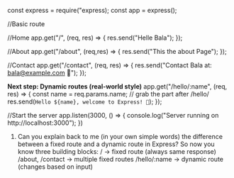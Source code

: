 const express = require("express);
const app = express();

//Basic route

//Home
app.get("/", (req, res) => {
    res.send("Helle Bala");
});

//About
app.get("/about", (req,res) => {
    res.send("This the about Page");
});

//Contact
app.get("/contact", (req, res) => {
  res.send("Contact Bala at: bala@example.com 📧");
});

**Next step: Dynamic routes (real-world style)**
app.get("/hello/:name", (req, res) => {
  const name = req.params.name; // grab the part after /hello/
  res.send(`Hello ${name}, welcome to Express! 🙌`);
});

//Start the server
app.listen(3000, () => {
 console.log("Server running on http://localhost:3000");
})



1. Can you explain back to me (in your own simple words) the difference between a fixed route and a dynamic route in Express?
         So now you know three building blocks:
         / → fixed route (always same response)
         /about, /contact → multiple fixed routes
         /hello/:name → dynamic route (changes based on input)